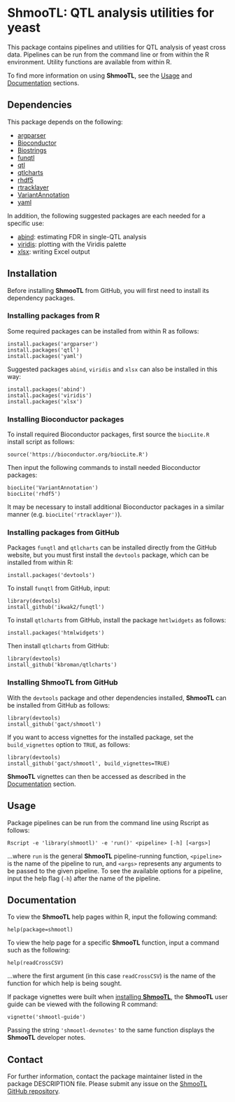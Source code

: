 # ShmooTL: QTL analysis utilities for yeast

This package contains pipelines and utilities for QTL analysis of yeast cross
data. Pipelines can be run from the command line or from within the R
environment. Utility functions are available from within R.

To find more information on using **ShmooTL**, see the [Usage](#usage) and
[Documentation](#documentation) sections.

## Dependencies

This package depends on the following:

- [argparser](https://cran.r-project.org/web/packages/argparser/index.html)
- [Bioconductor](http://www.bioconductor.org/)
- [Biostrings](https://bioconductor.org/packages/release/bioc/html/Biostrings.html)
- [funqtl](https://github.com/ikwak2/funqtl)
- [qtl](http://www.rqtl.org/)
- [qtlcharts](http://kbroman.org/qtlcharts/)
- [rhdf5](http://bioconductor.org/packages/release/bioc/html/rhdf5.html)
- [rtracklayer](http://bioconductor.org/packages/devel/bioc/html/rtracklayer.html)
- [VariantAnnotation](https://bioconductor.org/packages/release/bioc/html/VariantAnnotation.html)
- [yaml](https://cran.r-project.org/web/packages/yaml/index.html)

In addition, the following suggested packages are each needed for a specific use:

- [abind](https://cran.r-project.org/web/packages/abind/index.html): estimating FDR in single-QTL analysis
- [viridis](https://cran.r-project.org/web/packages/viridis/index.html): plotting with the Viridis palette
- [xlsx](https://cran.r-project.org/web/packages/xlsx/index.html): writing Excel output

## Installation

Before installing **ShmooTL** from GitHub, you will first need to install its
dependency packages.

### Installing packages from R

Some required packages can be installed from within R as follows:

```
install.packages('argparser')
install.packages('qtl')
install.packages('yaml')
```

Suggested packages `abind`, `viridis` and `xlsx` can also be installed in this way:

```
install.packages('abind')
install.packages('viridis')
install.packages('xlsx')
```

### Installing Bioconductor packages

To install required Bioconductor packages, first source the `biocLite.R` install
script as follows:

```
source('https://bioconductor.org/biocLite.R')
```

Then input the following commands to install needed Bioconductor packages:

```
biocLite('VariantAnnotation')
biocLite('rhdf5')
```

It may be necessary to install additional Bioconductor packages in a similar
manner (e.g. `biocLite('rtracklayer')`).

### Installing packages from GitHub

Packages `funqtl` and `qtlcharts` can be installed directly from the GitHub
website, but you must first install the `devtools` package, which can be
installed from within R:

```
install.packages('devtools')
```

To install `funqtl` from GitHub, input:

```
library(devtools)
install_github('ikwak2/funqtl')
```

To install `qtlcharts` from GitHub, install the package `hmtlwidgets` as
follows:

```
install.packages('htmlwidgets')
```

Then install `qtlcharts` from GitHub:

```
library(devtools)
install_github('kbroman/qtlcharts')
```

### Installing ShmooTL from GitHub

With the `devtools` package and other dependencies installed,
**ShmooTL** can be installed from GitHub as follows:

```
library(devtools)
install_github('gact/shmootl')
```

If you want to access vignettes for the installed package,
set the `build_vignettes` option to `TRUE`, as follows:

```
library(devtools)
install_github('gact/shmootl', build_vignettes=TRUE)
```

**ShmooTL** vignettes can then be accessed as described in the
[Documentation](#documentation) section.

## Usage

Package pipelines can be run from the command line using Rscript as follows:

```
Rscript -e 'library(shmootl)' -e 'run()' <pipeline> [-h] [<args>]
```

...where `run` is the general **ShmooTL** pipeline-running function,
`<pipeline>` is the name of the pipeline to run, and `<args>` represents
any arguments to be passed to the given pipeline. To see the available
options for a pipeline, input the help flag (`-h`) after the name of the
pipeline.

## Documentation

To view the **ShmooTL** help pages within R, input the following command:

```
help(package=shmootl)
```

To view the help page for a specific **ShmooTL**
function, input a command such as the following:

```
help(readCrossCSV)
```

...where the first argument (in this case `readCrossCSV`) is the name
of the function for which help is being sought.

If package vignettes were built when
[installing **ShmooTL**](#installing-shmootl-from-github), the
**ShmooTL** user guide can be viewed with the following R command:

```
vignette('shmootl-guide')
```

Passing the string `'shmootl-devnotes'` to the same function displays the **ShmooTL** developer notes.

## Contact

For further information, contact the package maintainer listed in the package DESCRIPTION file.
Please submit any issue on the [ShmooTL GitHub repository](https://github.com/gact/shmootl).
